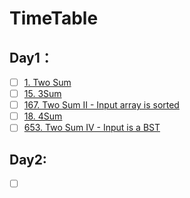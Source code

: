 # TimeTable

## Day1： 
 - [ ] [1. Two Sum](./Solutions/1.two_sum.md)
 - [ ] [15. 3Sum]()
 - [ ] [167. Two Sum II - Input array is sorted]()
 - [ ] [18. 4Sum]()
 - [ ] [653. Two Sum IV - Input is a BST]()
 
 ## Day2:
 
  - [ ] []()